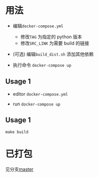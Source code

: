 # 用法

+ 编辑`docker-compose.yml`
    + 修改`TAG` 为指定的 python 版本
    + 修改`SRC_LINK` 为需要 build 的链接

+ (可选) 编辑`build_dist.sh` 添加其他依赖

+ 执行命令 `docker-compose up`

## Usage 1

+ editor `docker-compose.yml`

+ run `docker-compose up`

## Usage 1

`make build`

# 已打包

见分支[master](https://github.com/swoiow/libs/tree/master)